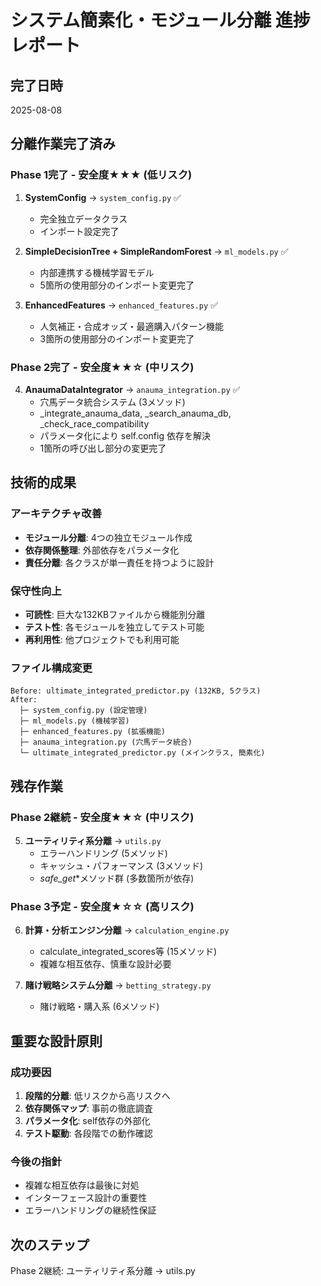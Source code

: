 # システム簡素化・モジュール分離 進捗レポート

## 完了日時
2025-08-08 

## 分離作業完了済み

### Phase 1完了 - 安全度★★★ (低リスク)
1. **SystemConfig** → `system_config.py` ✅
   - 完全独立データクラス
   - インポート設定完了

2. **SimpleDecisionTree + SimpleRandomForest** → `ml_models.py` ✅
   - 内部連携する機械学習モデル
   - 5箇所の使用部分のインポート変更完了

3. **EnhancedFeatures** → `enhanced_features.py` ✅
   - 人気補正・合成オッズ・最適購入パターン機能
   - 3箇所の使用部分のインポート変更完了

### Phase 2完了 - 安全度★★☆ (中リスク)
4. **AnaumaDataIntegrator** → `anauma_integration.py` ✅
   - 穴馬データ統合システム (3メソッド)
   - _integrate_anauma_data, _search_anauma_db, _check_race_compatibility
   - パラメータ化により self.config 依存を解決
   - 1箇所の呼び出し部分の変更完了

## 技術的成果

### アーキテクチャ改善
- **モジュール分離**: 4つの独立モジュール作成
- **依存関係整理**: 外部依存をパラメータ化
- **責任分離**: 各クラスが単一責任を持つように設計

### 保守性向上
- **可読性**: 巨大な132KBファイルから機能別分離
- **テスト性**: 各モジュールを独立してテスト可能
- **再利用性**: 他プロジェクトでも利用可能

### ファイル構成変更
```
Before: ultimate_integrated_predictor.py (132KB, 5クラス)
After:  
  ├─ system_config.py (設定管理)
  ├─ ml_models.py (機械学習)
  ├─ enhanced_features.py (拡張機能)
  ├─ anauma_integration.py (穴馬データ統合)
  └─ ultimate_integrated_predictor.py (メインクラス, 簡素化)
```

## 残存作業

### Phase 2継続 - 安全度★★☆ (中リスク)
5. **ユーティリティ系分離** → `utils.py`
   - エラーハンドリング (5メソッド)
   - キャッシュ・パフォーマンス (3メソッド)
   - _safe_get_*メソッド群 (多数箇所が依存)

### Phase 3予定 - 安全度★☆☆ (高リスク)  
6. **計算・分析エンジン分離** → `calculation_engine.py`
   - calculate_integrated_scores等 (15メソッド)
   - 複雑な相互依存、慎重な設計必要

7. **賭け戦略システム分離** → `betting_strategy.py`
   - 賭け戦略・購入系 (6メソッド)

## 重要な設計原則

### 成功要因
1. **段階的分離**: 低リスクから高リスクへ
2. **依存関係マップ**: 事前の徹底調査
3. **パラメータ化**: self依存の外部化
4. **テスト駆動**: 各段階での動作確認

### 今後の指針
- 複雑な相互依存は最後に対処
- インターフェース設計の重要性
- エラーハンドリングの継続性保証

## 次のステップ
Phase 2継続: ユーティリティ系分離 → utils.py
